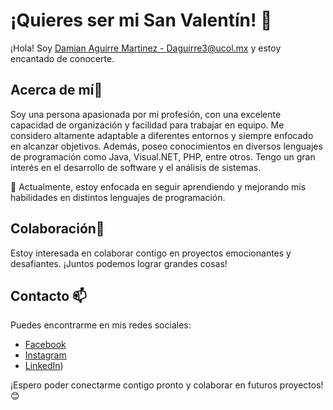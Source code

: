 # ¡Quieres ser mi San Valentín! 💖
¡Hola! Soy [Damian Aguirre Martinez - Daguirre3@ucol.mx]() y estoy encantado de conocerte.

## Acerca de mí👀
Soy una persona apasionada por mi profesión, con una excelente capacidad de organización y facilidad para trabajar en equipo. Me considero altamente adaptable a diferentes entornos y siempre enfocado en alcanzar objetivos. Además, poseo conocimientos en diversos lenguajes de programación como Java, Visual.NET, PHP, entre otros. Tengo un gran interés en el desarrollo de software y el análisis de sistemas.

🌱 Actualmente, estoy enfocada en seguir aprendiendo y mejorando mis habilidades en distintos lenguajes de programación.

## Colaboración💞
Estoy interesada en colaborar contigo en proyectos emocionantes y desafiantes. ¡Juntos podemos lograr grandes cosas!

## Contacto 📫
Puedes encontrarme en mis redes sociales:

- [Facebook]()
- [Instagram]()
- [LinkedIn](www.linkedin.com/in/aguirre-martinez-damian-28973a2bb))

¡Espero poder conectarme contigo pronto y colaborar en futuros proyectos! 😊
